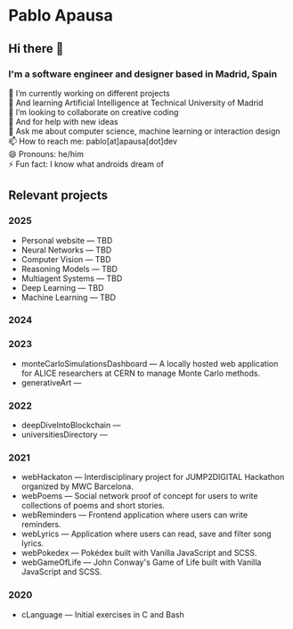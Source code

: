 # Pablo Apausa

## Hi there 👋

### I'm a software engineer and designer based in Madrid, Spain

🔭 I’m currently working on different projects  
🌱 And learning Artificial Intelligence at Technical University of Madrid  
👯 I’m looking to collaborate on creative coding  
🤔 And for help with new ideas  
💬 Ask me about computer science, machine learning or interaction design  
📫 How to reach me: pablo[at]apausa[dot]dev  
😄 Pronouns: he/him  
⚡ Fun fact: I know what androids dream of  

## Relevant projects

### 2025

- Personal website — TBD
- Neural Networks — TBD
- Computer Vision — TBD
- Reasoning Models — TBD
- Multiagent Systems — TBD
- Deep Learning — TBD
- Machine Learning — TBD

### 2024


### 2023

- monteCarloSimulationsDashboard — A locally hosted web application for ALICE researchers at CERN to manage Monte Carlo methods.
- generativeArt — 

### 2022

- deepDiveIntoBlockchain — 
- universitiesDirectory — 

### 2021

- webHackaton — Interdisciplinary project for JUMP2DIGITAL Hackathon organized by MWC Barcelona.  
- webPoems —  Social network proof of concept for users to write collections of poems and short stories.  
- webReminders — Frontend application where users can write reminders.  
- webLyrics — Application where users can read, save and filter song lyrics.  
- webPokedex — Pokédex built with Vanilla JavaScript and SCSS.  
- webGameOfLife — John Conway's Game of Life built with Vanilla JavaScript and SCSS.  

### 2020

- cLanguage — Initial exercises in C and Bash 
